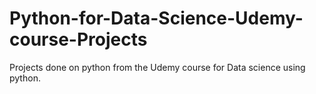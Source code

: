 # Python-for-Data-Science-Udemy-course-Projects
Projects done on python from the Udemy course for Data science using python.
